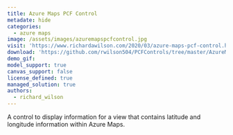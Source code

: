 ```yaml
---
title: Azure Maps PCF Control
metadate: hide
categories:
  - azure maps
image: /assets/images/azuremapspcfcontrol.jpg
visit: 'https://www.richardawilson.com/2020/03/azure-maps-pcf-control.html'
download: 'https://github.com/rwilson504/PCFControls/tree/master/AzureMapsGrid'
demo_gif: 
model_support: true
canvas_support: false
license_defined: true
managed_solution: true
authors:
  - richard_wilson
---
```


A control to display information for a view that contains latitude and longitude information within Azure Maps.
